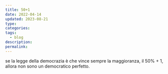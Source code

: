 ```yaml
---
title: 50+1
date: 2022-04-14
updated: 2023-08-21
type: 
categories: 
tags:
  - blog
description: 
permalink: 
---
```


se la legge della democrazia è che vince sempre la maggioranza, il 50% + 1, allora non sono un democratico perfetto.
